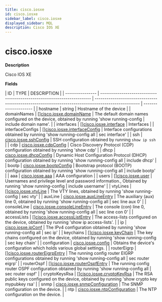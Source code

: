 ```yaml
---
title: cisco.iosxe
id: cisco.iosxe
sidebar_label: cisco.iosxe
displayed_sidebar: MQL
description: Cisco IOS XE
---
```


# cisco.iosxe

**Description**

Cisco IOS XE

**Fields**

| ID               | TYPE                                                                      | DESCRIPTION                                                                                           |
| ---------------- | ------------------------------------------------------------------------- | ----------------------------------------------------------------------------------------------------- | --------------------- |
| hostname         | string                                                                    | Hostname of the device                                                                                |
| domainNames      | &#91;&#93;[cisco.iosxe.domainName](cisco.iosxe.domainname.md)             | The default domain names configured on the device, obtained by running 'show running-config           | include domain name'. |
| interfaces       | &#91;&#93;[cisco.iosxe.interface](cisco.iosxe.interface.md)               | Interfaces                                                                                            |
| interfaceConfigs | &#91;&#93;[cisco.iosxe.interfaceConfig](cisco.iosxe.interfaceconfig.md)   | Interface configurations obtained by running 'show running-config all                                 | sec interface'        |
| ssh              | [cisco.iosxe.sshConfig](cisco.iosxe.sshconfig.md)                         | SSH configuration obtained by running `show ip ssh`                                                   |
| cdp              | [cisco.iosxe.cdpConfig](cisco.iosxe.cdpconfig.md)                         | Cisco Discovery Protocol (CDP) configuration obtained by running 'show cdp'                           |
| dhcp             | [cisco.iosxe.dhcpConfig](cisco.iosxe.dhcpconfig.md)                       | Dynamic Host Configuration Protocol (DHCP) configuration obtained by running 'show running-config all | include dhcp'         |
| bootp            | [cisco.iosxe.bootpConfig](cisco.iosxe.bootpconfig.md)                     | Bootstrap protocol (BOOTP) configuration obtained by running 'show running-config all                 | include bootp'        |
| aaa              | [cisco.iosxe.aaa](cisco.iosxe.aaa.md)                                     | AAA configuration                                                                                     |
| users            | &#91;&#93;[cisco.iosxe.user](cisco.iosxe.user.md)                         | Usernames and privilege level and password information., Obtained by running 'show running-config     | include username'     |
| vtyLines         | &#91;&#93;[cisco.iosxe.vtyLine](cisco.iosxe.vtyline.md)                   | The VTY lines, obtained by running 'show running-config                                               | sec vty'              |
| auxLine          | [cisco.iosxe.auxLineEntry](cisco.iosxe.auxlineentry.md)                   | The auxiliary (aux) line 0, obtained by running 'show running-config all                              | sec line aux 0'       |
| consoleLine      | [cisco.iosxe.consoleLineEntry](cisco.iosxe.consolelineentry.md)           | The console (con) line 0, obtained by running 'show running-config all                                | sec line con 0'       |
| accessLists      | &#91;&#93;[cisco.iosxe.accessListEntry](cisco.iosxe.accesslistentry.md)   | The access-lists configured on the device, obtained by running 'show ip access-lists'.                |
| ip               | [cisco.iosxe.ipConf](cisco.iosxe.ipconf.md)                               | The IPv4 configuration obtained by running 'show running-config all                                   | sec ip'               |
| keychains        | &#91;&#93;[cisco.iosxe.keyChain](cisco.iosxe.keychain.md)                 | The key chains configured on the device, obtained by running 'show running-config                     | sec key chain'        |
| configuration    | [cisco.iosxe.config](cisco.iosxe.config.md)                               | Obtains the device's configuration which holds various global settings.                               |
| routerEigrp      | &#91;&#93;[cisco.iosxe.routerEigrpEntry](cisco.iosxe.routereigrpentry.md) | The running config router EIGRP configurations obtained by running 'show running-config all           | sec router eigrp'     |
| routerOspf       | &#91;&#93;[cisco.iosxe.routerOspfEntry](cisco.iosxe.routerospfentry.md)   | The running config router OSPF configuration obtained by running 'show running-config all             | sec router ospf'      |
| cryptoKeysRsa    | &#91;&#93;[cisco.iosxe.cryptoKeyRsa](cisco.iosxe.cryptokeyrsa.md)         | The RSA public keys configured on the device, obtained by running 'show crypto key mypubkey rsa'      |
| snmp             | [cisco.iosxe.snmpConfiguration](cisco.iosxe.snmpconfiguration.md)         | The SNMP configuration on the device.                                                                 |
| ntp              | [cisco.iosxe.ntpConfiguration](cisco.iosxe.ntpconfiguration.md)           | The NTP configuration on the device.                                                                  |

